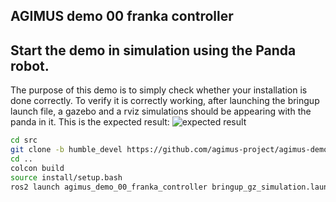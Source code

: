 AGIMUS demo 00 franka controller
--------------------------------

## Start the demo in simulation using the Panda robot.
The purpose of this demo is to simply check whether your installation is done correctly.
To verify it is correctly working, after launching the bringup launch file, a gazebo and a rviz simulations should be appearing with the panda in it.
This is the expected result:
![expected result](https://github.com/agimus-project/agimus-demos/blob/topic/mnaveau/demo00_readme/agimus_demo_00_franka_controller/doc/demo_00_result.png)
```bash
cd src
git clone -b humble_devel https://github.com/agimus-project/agimus-demos.git
cd ..
colcon build
source install/setup.bash
ros2 launch agimus_demo_00_franka_controller bringup_gz_simulation.launch.py
```